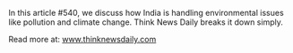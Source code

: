 In this article #540, we discuss how India is handling environmental issues like pollution and climate change. Think News Daily breaks it down simply.

Read more at: www.thinknewsdaily.com